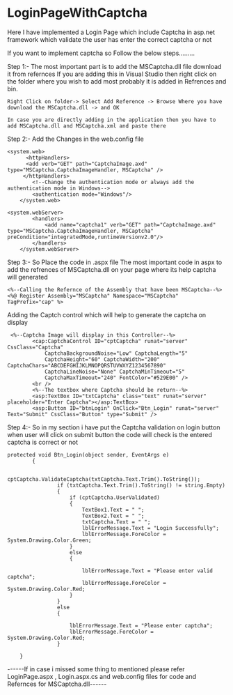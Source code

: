 # LoginPageWithCaptcha
Here I have implemented a Login Page which include Captcha in asp.net framework which validate the user has enter the correct captcha or not

If you want to implement captcha so Follow the below steps.........

Step 1:- The most important part is to add the MSCaptcha.dll file download it from refernces
If you are adding this in Visual Studio then right click on the folder where you wish to add most probably it is added in Refrences and bin.
``` 
Right Click on folder-> Select Add Reference -> Browse Where you have download the MSCaptcha.dll -> and OK

In case you are directly adding in the application then you have to add MSCaptcha.dll and MSCaptcha.xml and paste there
```
Step 2:- Add the Changes in the web.config file
```
<system.web>
      <httpHandlers>
      <add verb="GET" path="CaptchaImage.axd" type="MSCaptcha.CaptchaImageHandler, MSCaptcha" />
     </httpHandlers>
		<!--Change the authentication mode or always add the authentication mode in Windows-->
		<authentication mode="Windows"/>
	</system.web>
```
```
<system.webServer>
		<handlers>
			<add name="captcha1" verb="GET" path="CaptchaImage.axd" type="MSCaptcha.CaptchaImageHandler, MSCaptcha" preCondition="integratedMode,runtimeVersionv2.0"/>
		</handlers>
	</system.webServer>
```

Step 3:- So Place the code in .aspx file 
The most important code in aspx to add the refrences of MSCaptcha.dll on your page where its help captcha will generated 
```
<%--Calling the Refernce of the Assembly that have been MSCaptcha--%>
<%@ Register Assembly="MSCaptcha" Namespace="MSCaptcha" TagPrefix="cap" %>
```
Adding the Captch control which will help to generate the captcha on display 
```
 <%--Captcha Image will display in this Controller--%>
        <cap:CaptchaControl ID="cptCaptcha" runat="server" CssClass="Captcha"
            CaptchaBackgroundNoise="Low" CaptchaLength="5"
            CaptchaHeight="60" CaptchaWidth="200" CaptchaChars="ABCDEFGHIJKLMNOPQRSTUVWXYZ1234567890"
            CaptchaLineNoise="None" CaptchaMinTimeout="5"
            CaptchaMaxTimeout="240" FontColor="#529E00" />
        <br />
        <%--The textbox where Captcha should be return--%>
        <asp:TextBox ID="txtCaptcha" class="text" runat="server" placeholder="Enter Captcha"></asp:TextBox>
        <asp:Button ID="btnLogin" OnClick="Btn_Login" runat="server" Text="Submit" CssClass="Button" type="Submit" />
```
Step 4:- So in my section i have put the Captcha validation on login button when user will click on submit button the code will check is the entered captcha is correct or not
```
protected void Btn_Login(object sender, EventArgs e)
        {
            
                cptCaptcha.ValidateCaptcha(txtCaptcha.Text.Trim().ToString());
                if (txtCaptcha.Text.Trim().ToString() != string.Empty)
                {
                    if (cptCaptcha.UserValidated)
                    {
                        TextBox1.Text = " ";
                        TextBox2.Text = " ";
                        txtCaptcha.Text = " ";
                        lblErrorMessage.Text = "Login Successfully";
                        lblErrorMessage.ForeColor = System.Drawing.Color.Green;
                    }
                    else
                    {
                        
                        lblErrorMessage.Text = "Please enter valid captcha";
                        lblErrorMessage.ForeColor = System.Drawing.Color.Red;
                    }
                }
                else
                {

                    lblErrorMessage.Text = "Please enter captcha";
                    lblErrorMessage.ForeColor = System.Drawing.Color.Red;
                }
           
    }
```

------If in case i missed some thing to mentioned please refer LoginPage.aspx , Login.aspx.cs and web.config files for code and Refernces for MSCaptcha.dll------
